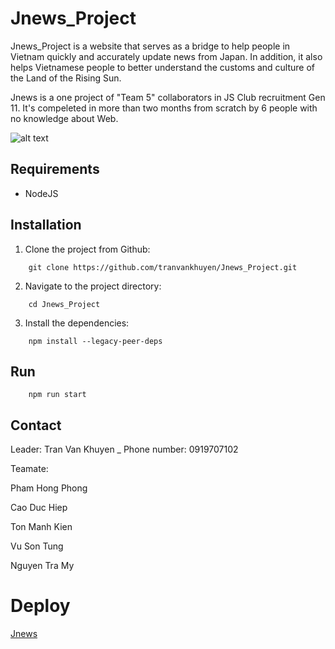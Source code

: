 # Jnews_Project
Jnews_Project is a website that serves as a bridge to help people in Vietnam quickly and accurately update news from Japan. In addition, it also helps Vietnamese people to better understand the customs and culture of the Land of the Rising Sun.

Jnews is a one project of "Team 5" collaborators in JS Club recruitment Gen 11. It's compeleted in more than two months from scratch by 6 people with no knowledge about Web.

![alt text](https://user-images.githubusercontent.com/81480245/223667859-ff5203cd-4d82-45d0-9de5-aaa43adc378f.png)

## Requirements
- NodeJS
  
## Installation
1. Clone the project from Github:
```
	git clone https://github.com/tranvankhuyen/Jnews_Project.git
```
2. Navigate to the project directory:
```
	cd Jnews_Project
```
3. Install the dependencies:
```
	npm install --legacy-peer-deps
```

## Run
```
	npm run start
```

## Contact
Leader: Tran Van Khuyen _ Phone number: 0919707102

Teamate:

Pham Hong Phong

Cao Duc Hiep

Ton Manh Kien

Vu Son Tung

Nguyen Tra My

# Deploy
[Jnews](https://jnews-project-psi.vercel.app/)


